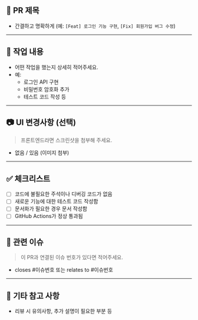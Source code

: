 ## 📌 PR 제목
- 간결하고 명확하게 (예: `[Feat] 로그인 기능 구현`, `[Fix] 회원가입 버그 수정`)

---

## 📝 작업 내용
- 어떤 작업을 했는지 상세히 적어주세요.
- 예:
    - 로그인 API 구현
    - 비밀번호 암호화 추가
    - 테스트 코드 작성 등

---

## 📷 UI 변경사항 (선택)
> 프론트엔드라면 스크린샷을 첨부해 주세요.
- 없음 / 있음 (이미지 첨부)

---

## ✅ 체크리스트
- [ ] 코드에 불필요한 주석이나 디버깅 코드가 없음
- [ ] 새로운 기능에 대한 테스트 코드 작성함
- [ ] 문서화가 필요한 경우 문서 작성함
- [ ] GitHub Actions가 정상 통과됨

---

## 🔗 관련 이슈
> 이 PR과 연결된 이슈 번호가 있다면 적어주세요.
- closes #이슈번호 또는 relates to #이슈번호

---

## 💬 기타 참고 사항
- 리뷰 시 유의사항, 추가 설명이 필요한 부분 등